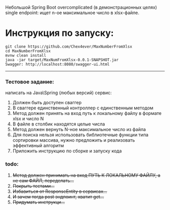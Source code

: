 Небольшой Spring Boot overcomplicated (в демонстрационных целях) single endpoint: ищет n-ое максимальное число в xlsx-файле. 
# Инструкция по запуску:

    git clone https://github.com/Chex4ever/MaxNumberFromXlsx
    cd MaxNumberFromXlsx
    mvnw clean install
    java -jar target/MaxNumFromXlsx-0.0.1-SNAPSHOT.jar
    Swagger: http://localhost:8080/swagger-ui.html

---

### Тестовое задание:
написать на Java\Spring (любых версий) сервис:
1. Должен быть доступен сваггер
2. В сваггере единственный контроллер с единственным методом
3. Метод должен принять на вход путь к локальному файлу в формате xlsx и число N
4. В файле в столбик находятся целые числа
5. Метод должен вернуть N-ное максимальное число из файла
6. Для поиска нельзя использовать библиотечные функции типа сортировки массива, нужно предложить и реализовать
   эффективный алгоритм
7. Приложить инструкцию по сборке и запуску кода




### todo:
1. ~~Метод должен принимать на вход ПУТЬ К ЛОКАЛЬНОМУ ФАЙЛУ, а не сам ФАЙЛ, переделать...~~
2. ~~Покрыть тестами...~~
3. ~~Избавиться от ResponseEntity в сервисах...~~
4. ~~И зачем тогда post эндпоинт, хватит get...~~
5. ~~Придумать инструкци...~~
